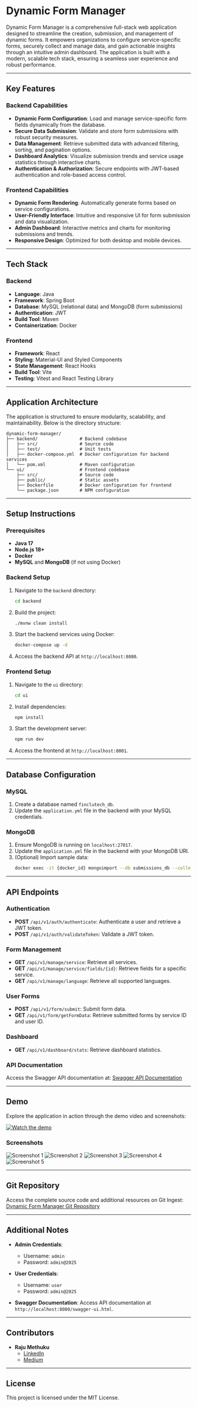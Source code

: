 # Dynamic Form Manager

Dynamic Form Manager is a comprehensive full-stack web application designed to streamline the creation, submission, and management of dynamic forms. It empowers organizations to configure service-specific forms, securely collect and manage data, and gain actionable insights through an intuitive admin dashboard. The application is built with a modern, scalable tech stack, ensuring a seamless user experience and robust performance.

---

## Key Features

### Backend Capabilities
- **Dynamic Form Configuration**: Load and manage service-specific form fields dynamically from the database.
- **Secure Data Submission**: Validate and store form submissions with robust security measures.
- **Data Management**: Retrieve submitted data with advanced filtering, sorting, and pagination options.
- **Dashboard Analytics**: Visualize submission trends and service usage statistics through interactive charts.
- **Authentication & Authorization**: Secure endpoints with JWT-based authentication and role-based access control.

### Frontend Capabilities
- **Dynamic Form Rendering**: Automatically generate forms based on service configurations.
- **User-Friendly Interface**: Intuitive and responsive UI for form submission and data visualization.
- **Admin Dashboard**: Interactive metrics and charts for monitoring submissions and trends.
- **Responsive Design**: Optimized for both desktop and mobile devices.

---

## Tech Stack

### Backend
- **Language**: Java
- **Framework**: Spring Boot
- **Database**: MySQL (relational data) and MongoDB (form submissions)
- **Authentication**: JWT
- **Build Tool**: Maven
- **Containerization**: Docker

### Frontend
- **Framework**: React
- **Styling**: Material-UI and Styled Components
- **State Management**: React Hooks
- **Build Tool**: Vite
- **Testing**: Vitest and React Testing Library

---

## Application Architecture

The application is structured to ensure modularity, scalability, and maintainability. Below is the directory structure:

```
dynamic-form-manager/
├── backend/                # Backend codebase
│   ├── src/                # Source code
│   ├── test/               # Unit tests
│   ├── docker-compose.yml  # Docker configuration for backend services
│   └── pom.xml             # Maven configuration
└── ui/                     # Frontend codebase
    ├── src/                # Source code
    ├── public/             # Static assets
    ├── Dockerfile          # Docker configuration for frontend
    └── package.json        # NPM configuration
```

---

## Setup Instructions

### Prerequisites
- **Java 17**
- **Node.js 18+**
- **Docker**
- **MySQL** and **MongoDB** (if not using Docker)

### Backend Setup
1. Navigate to the `backend` directory:
   ```bash
   cd backend
   ```
2. Build the project:
   ```bash
   ./mvnw clean install
   ```
3. Start the backend services using Docker:
   ```bash
   docker-compose up -d
   ```
4. Access the backend API at `http://localhost:8080`.

### Frontend Setup
1. Navigate to the `ui` directory:
   ```bash
   cd ui
   ```
2. Install dependencies:
   ```bash
   npm install
   ```
3. Start the development server:
   ```bash
   npm run dev
   ```
4. Access the frontend at `http://localhost:8001`.

---

## Database Configuration

### MySQL
1. Create a database named `finclutech_db`.
2. Update the `application.yml` file in the backend with your MySQL credentials.

### MongoDB
1. Ensure MongoDB is running on `localhost:27017`.
2. Update the `application.yml` file in the backend with your MongoDB URI.
3. (Optional) Import sample data:
   ```bash
   docker exec -it {docker_id} mongoimport --db submissions_db --collection user_forms --file ./user_forms.json --jsonArray
   ```

---

## API Endpoints

### Authentication
- **POST** `/api/v1/auth/authenticate`: Authenticate a user and retrieve a JWT token.
- **POST** `/api/v1/auth/validateToken`: Validate a JWT token.

### Form Management
- **GET** `/api/v1/manage/service`: Retrieve all services.
- **GET** `/api/v1/manage/service/fields/{id}`: Retrieve fields for a specific service.
- **GET** `/api/v1/manage/language`: Retrieve all supported languages.

### User Forms
- **POST** `/api/v1/form/submit`: Submit form data.
- **GET** `/api/v1/form/getFormData`: Retrieve submitted forms by service ID and user ID.

### Dashboard
- **GET** `/api/v1/dashboard/stats`: Retrieve dashboard statistics.

### API Documentation
Access the Swagger API documentation at: [Swagger API Documentation](http://localhost:8080/swagger-ui.html)

---

## Demo

Explore the application in action through the demo video and screenshots:

[![Watch the demo](https://github.com/raju4789/dynamic-form-manager/blob/main/demo/demo_thumbnail.png)](https://github.com/raju4789/dynamic-form-manager/blob/main/demo/demo.mp4)

### Screenshots
![Screenshot 1](https://github.com/user-attachments/assets/7bebc4f2-87df-43ac-af57-5953f25396cd)
![Screenshot 2](https://github.com/user-attachments/assets/6dd4373f-48a8-457a-82e4-37e36361cdc8)
![Screenshot 3](https://github.com/user-attachments/assets/438036b5-c320-4aa2-b73b-01c21280e545)
![Screenshot 4](https://github.com/user-attachments/assets/f01a59a0-f3bf-4c21-80ac-6d14be187661)
![Screenshot 5](https://github.com/user-attachments/assets/f8f98068-0ca5-4146-9764-745d8717e275)

---

## Git Repository

Access the complete source code and additional resources on Git Ingest:  
[Dynamic Form Manager Git Repository](https://gitingest.com/raju4789/dynamic-form-manager/tree/main)

---

## Additional Notes

- **Admin Credentials**:  
  - Username: `admin`  
  - Password: `admin@2025`  

- **User Credentials**:  
  - Username: `user`  
  - Password: `admin@2025`  

- **Swagger Documentation**: Access API documentation at `http://localhost:8080/swagger-ui.html`.

---

## Contributors

- **Raju Methuku**  
  - [LinkedIn](https://www.linkedin.com/in/raju-m-l-n/)  
  - [Medium](https://medium.com/@narasimha4789)

---

## License

This project is licensed under the MIT License.
